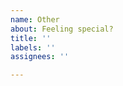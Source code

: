 ```yaml
---
name: Other
about: Feeling special?
title: ''
labels: ''
assignees: ''

---
```


<!-- ------------------------------------------------------------------  -->
<!-- PLEASE ADD ONE BRIGHT GREEN TYPE LABEL TO THE ISSUE  -->
<!-- ------------------------------------------------------------------  -->

